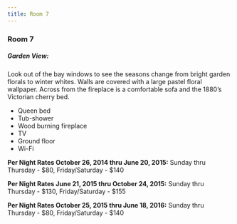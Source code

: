 ```yaml
---
title: Room 7
---
```


### Room 7

##### Garden View:
Look out of the bay windows to see the seasons change from bright garden florals to winter whites. Walls are covered with a large pastel floral wallpaper. Across from the fireplace is a comfortable sofa and the 1880’s Victorian cherry bed.
- Queen bed
- Tub-shower
- Wood burning fireplace
- TV
- Ground floor
- Wi-Fi

**Per Night Rates October 26, 2014 thru June 20, 2015:**
Sunday thru Thursday - $80, Friday/Saturday - $140

**Per Night Rates June 21, 2015 thru October 24, 2015:**
Sunday thru Thursday - $130, Friday/Saturday - $155

**Per Night Rates October 25, 2015 thru June 18, 2016:**
Sunday thru Thursday - $80, Friday/Saturday - $140
